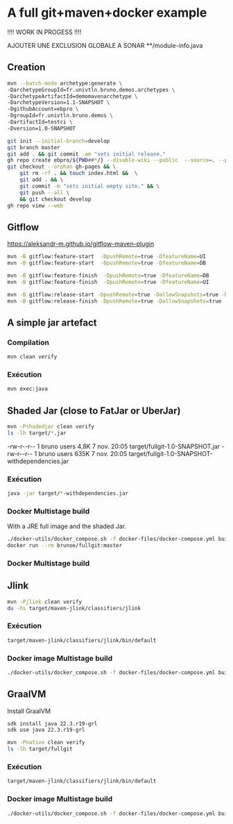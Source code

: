 # A full git+maven+docker example

!!!! WORK IN PROGESS !!!! 

AJOUTER UNE EXCLUSION GLOBALE A SONAR **/module-info.java

## Creation 
```bash
mvn --batch-mode archetype:generate \
-DarchetypeGroupId=fr.univtln.bruno.demos.archetypes \
-DarchetypeArtifactId=demomavenarchetype \
-DarchetypeVersion=1.1-SNAPSHOT \
-DgithubAccount=ebpro \
-DgroupId=fr.univtln.bruno.demos \
-DartifactId=testci \
-Dversion=1.0-SNAPSHOT
```
```bash
git init --initial-branch=develop
git branch master
git add . && git commit -am "sets initial release."
gh repo create ebpro/${PWD##*/} --disable-wiki --public  --source=. --push
git checkout --orphan gh-pages && \
    git rm -rf . && touch index.html &&  \
    git add . && \
    git commit -m "sets initial empty site." && \
    git push --all \
    && git checkout develop
gh repo view --web
```
## Gitflow

https://aleksandr-m.github.io/gitflow-maven-plugin

```bash
mvn -B gitflow:feature-start  -DpushRemote=true -DfeatureName=UI
mvn -B gitflow:feature-start  -DpushRemote=true -DfeatureName=DB

mvn -B gitflow:feature-finish  -DpushRemote=true -DfeatureName=DB
mvn -B gitflow:feature-finish  -DpushRemote=true -DfeatureName=UI 
```
```bash
mvn -B gitflow:release-start -DpushRemote=true -DallowSnapshots=true -DuseSnapshotInRelease=true
mvn -B gitflow:release-finish -DpushRemote=true -DallowSnapshots=true
```
## A simple jar artefact
### Compilation
```bash
mvn clean verify
```
### Exécution
```bash
mvn exec:java
```

## Shaded Jar (close to FatJar or UberJar)
```bash
mvn -Pshadedjar clean verify
ls -lh target/*.jar
```
-rw-r--r-- 1 bruno users 4,8K  7 nov.  20:05 target/fullgit-1.0-SNAPSHOT.jar
-rw-r--r-- 1 bruno users 635K  7 nov.  20:05 target/fullgit-1.0-SNAPSHOT-withdependencies.jar

### Exécution
```bash
java -jar target/*-withdependencies.jar
```
### Docker Multistage build
With a JRE full image and the shaded Jar.
```bash
./docker-utils/docker_compose.sh -f docker-files/docker-compose.yml build shaded
docker run --rm brunoe/fullgit:master
```
###  Docker Multistage build
## Jlink
```bash
mvn -Pjlink clean verify
du -hs target/maven-jlink/classifiers/jlink
```
### Exécution
```bash
target/maven-jlink/classifiers/jlink/bin/default
```
### Docker image Multistage build
```bash
./docker-utils/docker_compose.sh -f docker-files/docker-compose.yml build jlink
```

## GraalVM
Install GraalVM
```bash
sdk install java 22.3.r19-grl
sdk use java 22.3.r19-grl
```

```bash
mvn -Pnative clean verify
ls -lh target/fullgit
```
### Exécution
```bash
target/maven-jlink/classifiers/jlink/bin/default
```
### Docker image Multistage build
```bash
./docker-utils/docker_compose.sh -f docker-files/docker-compose.yml build graalvm
```